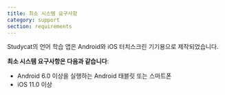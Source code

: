 ```yaml
---
title: 최소 시스템 요구사항
category: support 
section: requirements
---
```

Studycat의 언어 학습 앱은 Android와 iOS 터치스크린 기기용으로 제작되었습니다.



**최소 시스템 요구사항은 다음과 같습니다**:

* Android 6.0 이상을 실행하는 Android 태블릿 또는 스마트폰
* iOS 11.0 이상